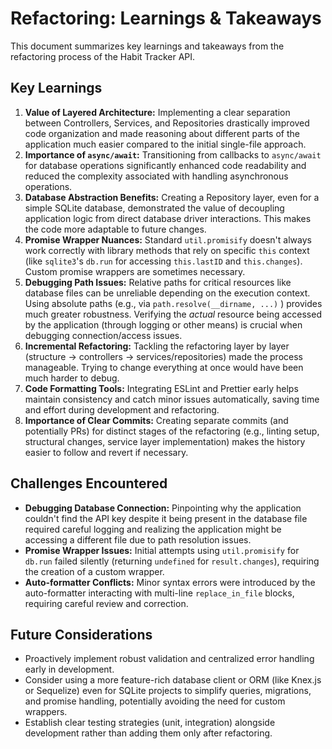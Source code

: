 # Refactoring: Learnings & Takeaways

This document summarizes key learnings and takeaways from the refactoring process of the Habit Tracker API.

## Key Learnings

1.  **Value of Layered Architecture:** Implementing a clear separation between Controllers, Services, and Repositories drastically improved code organization and made reasoning about different parts of the application much easier compared to the initial single-file approach.
2.  **Importance of `async/await`:** Transitioning from callbacks to `async/await` for database operations significantly enhanced code readability and reduced the complexity associated with handling asynchronous operations.
3.  **Database Abstraction Benefits:** Creating a Repository layer, even for a simple SQLite database, demonstrated the value of decoupling application logic from direct database driver interactions. This makes the code more adaptable to future changes.
4.  **Promise Wrapper Nuances:** Standard `util.promisify` doesn't always work correctly with library methods that rely on specific `this` context (like `sqlite3`'s `db.run` for accessing `this.lastID` and `this.changes`). Custom promise wrappers are sometimes necessary.
5.  **Debugging Path Issues:** Relative paths for critical resources like database files can be unreliable depending on the execution context. Using absolute paths (e.g., via `path.resolve(__dirname, ...)` ) provides much greater robustness. Verifying the _actual_ resource being accessed by the application (through logging or other means) is crucial when debugging connection/access issues.
6.  **Incremental Refactoring:** Tackling the refactoring layer by layer (structure -> controllers -> services/repositories) made the process manageable. Trying to change everything at once would have been much harder to debug.
7.  **Code Formatting Tools:** Integrating ESLint and Prettier early helps maintain consistency and catch minor issues automatically, saving time and effort during development and refactoring.
8.  **Importance of Clear Commits:** Creating separate commits (and potentially PRs) for distinct stages of the refactoring (e.g., linting setup, structural changes, service layer implementation) makes the history easier to follow and revert if necessary.

## Challenges Encountered

- **Debugging Database Connection:** Pinpointing why the application couldn't find the API key despite it being present in the database file required careful logging and realizing the application might be accessing a different file due to path resolution issues.
- **Promise Wrapper Issues:** Initial attempts using `util.promisify` for `db.run` failed silently (returning `undefined` for `result.changes`), requiring the creation of a custom wrapper.
- **Auto-formatter Conflicts:** Minor syntax errors were introduced by the auto-formatter interacting with multi-line `replace_in_file` blocks, requiring careful review and correction.

## Future Considerations

- Proactively implement robust validation and centralized error handling early in development.
- Consider using a more feature-rich database client or ORM (like Knex.js or Sequelize) even for SQLite projects to simplify queries, migrations, and promise handling, potentially avoiding the need for custom wrappers.
- Establish clear testing strategies (unit, integration) alongside development rather than adding them only after refactoring.
